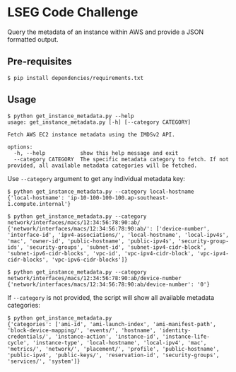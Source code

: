 # LSEG Code Challenge

Query the metadata of an instance within AWS and provide a JSON formatted output.

## Pre-requisites

```text
$ pip install dependencies/requirements.txt
```

## Usage

```text
$ python get_instance_metadata.py --help
usage: get_instance_metadata.py [-h] [--category CATEGORY]

Fetch AWS EC2 instance metadata using the IMDSv2 API.

options:
  -h, --help           show this help message and exit
  --category CATEGORY  The specific metadata category to fetch. If not provided, all available metadata categories will be fetched.
```

Use `--category` argument to get any individual metadata key:

```text
$ python get_instance_metadata.py --category local-hostname
{'local-hostname': 'ip-10-100-100-100.ap-southeast-1.compute.internal'}

$ python get_instance_metadata.py --category network/interfaces/macs/12:34:56:78:90:ab/
{'network/interfaces/macs/12:34:56:78:90:ab/': ['device-number', 'interface-id', 'ipv4-associations/', 'local-hostname', 'local-ipv4s', 'mac', 'owner-id', 'public-hostname', 'public-ipv4s', 'security-group-ids', 'security-groups', 'subnet-id', 'subnet-ipv4-cidr-block', 'subnet-ipv6-cidr-blocks', 'vpc-id', 'vpc-ipv4-cidr-block', 'vpc-ipv4-cidr-blocks', 'vpc-ipv6-cidr-blocks']}

$ python get_instance_metadata.py --category network/interfaces/macs/12:34:56:78:90:ab/device-number
{'network/interfaces/macs/12:34:56:78:90:ab/device-number': '0'}
```

If `--category` is not provided, the script will show all available metadata categories:

```text
$ python get_instance_metadata.py
{'categories': ['ami-id', 'ami-launch-index', 'ami-manifest-path', 'block-device-mapping/', 'events/', 'hostname', 'identity-credentials/', 'instance-action', 'instance-id', 'instance-life-cycle', 'instance-type', 'local-hostname', 'local-ipv4', 'mac', 'metrics/', 'network/', 'placement/', 'profile', 'public-hostname', 'public-ipv4', 'public-keys/', 'reservation-id', 'security-groups', 'services/', 'system']}
```

